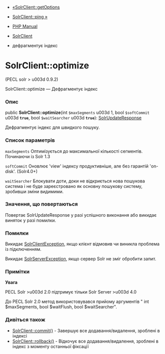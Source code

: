 - [«SolrClient::getOptions](solrclient.getoptions.md)
- [SolrClient::ping »](solrclient.ping.md)

- [PHP Manual](index.md)
- [SolrClient](class.solrclient.md)
- дефрагментує індекс

# SolrClient::optimize

(PECL solr \> u003d 0.9.2)

SolrClient::optimize — Дефрагментує індекс

### Опис

public **SolrClient::optimize**(int `$maxSegments` u003d 1, bool
`$softCommit` u003d **`true`**, bool `$waitSearcher` u003d **`true`**):
[SolrUpdateResponse](class.solrupdateresponse.md)

Дефрагментує індекс для швидкого пошуку.

### Список параметрів

`maxSegments`
Оптимізується до максимальної кількості сегментів. Починаючи із Solr 1.3

`softCommit`
Оновлює 'view' індексу продуктивніше, але без гарантій
'on-disk'. (Solr4.0+)

`waitSearcher`
Блокувати доти, доки не відкриється нова пошукова система і не
буде зареєстровано як основну пошукову систему, зробивши зміни
видимими.

### Значення, що повертаються

Повертає SolrUpdateResponse у разі успішного виконання або
викидає виняток у разі помилки.

### Помилки

Викидає [SolrClientException](class.solrclientexception.md), якщо
клієнт відмовив чи виникла проблема із підключенням.

Викидає [SolrServerException](class.solrserverexception.md), якщо
сервер Solr не зміг обробити запит.

### Примітки

**Увага**

PECL Solr \>u003d 2.0 підтримує тільки Solr Server \>u003d 4.0

До PECL Solr 2.0 метод використовувався прийому аргументів " int
$maxSegments, bool $waitFlush, bool $waitSearcher".

### Дивіться також

- [SolrClient::commit()](solrclient.commit.md) - Завершує все
додавання/видалення, зроблені в індексі
- [SolrClient::rollback()](solrclient.rollback.md) - Відкочує все
додавання/видалення, зроблені в індекс з моменту останньої фіксації
